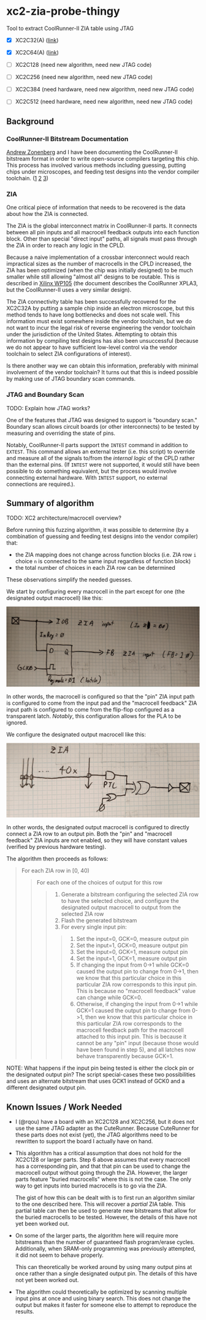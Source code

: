 # xc2-zia-probe-thingy

Tool to extract CoolRunner-II ZIA table using JTAG

- [x] XC2C32(A) ([link](https://github.com/rqou/xc2-zia-probe-thingy/tree/xc2c32a))
- [x] XC2C64(A) ([link](https://github.com/rqou/xc2-zia-probe-thingy/tree/xc2c64a))
- [ ] XC2C128 (need new algorithm, need new JTAG code)
- [ ] XC2C256 (need new algorithm, need new JTAG code)
- [ ] XC2C384 (need hardware, need new algorithm, need new JTAG code)
- [ ] XC2C512 (need hardware, need new algorithm, need new JTAG code)


## Background

### CoolRunner-II Bitstream Documentation

[Andrew Zonenberg](https://twitter.com/azonenberg) and I have been documenting
the CoolRunner-II bitstream format in order to write open-source compilers
targeting this chip. This process has involved various methods including
guessing, putting chips under microscopes, and feeding test designs into the
vendor compiler toolchain.
([1](http://siliconexposed.blogspot.com/2014/03/getting-my-feet-wet-with-invasive.html)
[2](http://siliconexposed.blogspot.com/2014/03/getting-my-feet-wet-with-invasive_31.html)
[3](https://twitter.com/azonenberg/status/1212228778581053440))

### ZIA

One critical piece of information that needs to be recovered is the data
about how the ZIA is connected.

The ZIA is the global interconnect matrix in CoolRunner-II parts. It connects
between all pin inputs and all macrocell feedback outputs into
each function block. Other than special "direct input" paths, all signals
must pass through the ZIA in order to reach any logic in the CPLD.

Because a naive implementation of a crossbar interconnect would reach
impractical sizes as the number of macrocells in the CPLD increased, the ZIA
has been optimized (when the chip was initially designed) to be much smaller
while still allowing "almost all" designs to be routable. This is described
in [Xilinx WP105](https://www.xilinx.com/support/documentation/white_papers/wp105.pdf)
(the document describes the CoolRunner XPLA3, but the CoolRunner-II uses a very
similar design).

The ZIA connectivity table has been successfully recovered for the XC2C32A
by putting a sample chip inside an electron microscope, but this method
tends to have long bottlenecks and does not scale well. This information must
exist somewhere inside the vendor toolchain, but we do not want to incur the
legal risk of reverse engineering the vendor toolchain under the jurisdiction
of the United States. Attempting to obtain this information by compiling
test designs has also been unsuccessful (because we do not appear to have
sufficient low-level control via the vendor toolchain to select ZIA
configurations of interest).

Is there another way we can obtain this information, preferably with minimal
involvement of the vendor toolchain? It turns out that this is indeed possible
by making use of JTAG boundary scan commands.

### JTAG and Boundary Scan

TODO: Explain how JTAG works?

One of the features that JTAG was designed to support is "boundary scan."
Boundary scan allows circuit boards (or other interconnects) to be tested by
measuring and overriding the state of pins.

Notably, CoolRunner-II parts support the `INTEST` command in addition to
`EXTEST`. This command allows an external tester (i.e. this script) to
override and measure all of the signals to/from the _internal logic_ of the
CPLD rather than the external pins. (If `INTEST` were not supported, it would
still have been possible to do something equivalent, but the process would
involve connecting external hardware. With `INTEST` support, no external
connections are required.).

## Summary of algorithm

TODO: XC2 architecture/macrocell overview?

Before running this fuzzing algorithm, it was possible to determine (by a
combination of guessing and feeding test designs into the vendor compiler)
that:
* the ZIA mapping does not change across function blocks (i.e. ZIA row `i`
  choice `n` is connected to the same input regardless of function block)
* the total number of choices in each ZIA row can be determined

These observations simplify the needed guesses.

We start by configuring every macrocell in the part except for one (the
designated output macrocell) like this:

![diagram of macrocell](docs/inputmc.jpg)

In other words, the macrocell is configured so that the "pin" ZIA input path
is configured to come from the input pad and the "macrocell feedback" ZIA
input path is configured to come from the flip-flop configured as a transparent
latch. _Notably_, this configuration allows for the PLA to be ignored.

We configure the designated output macrocell like this:

![diagram of output macrocell](docs/outputmc.jpg)

In other words, the designated output macrocell is configured to directly
connect a ZIA row to an output pin. Both the "pin" and "macrocell feedback"
ZIA inputs are not enabled, so they will have constant values (verified by
previous hardware testing).

The algorithm then proceeds as follows:

> For each ZIA row in [0, 40)
>> For each one of the choices of output for this row
>>> 1. Generate a bitstream configuring the selected ZIA row to have the selected
    choice, and configure the designated output macrocell to output from the
    selected ZIA row
>>> 2. Flash the generated bitstream
>>> 3. For every single input pin:
>>>> 1. Set the input=0, GCK=0, measure output pin
>>>> 2. Set the input=1, GCK=0, measure output pin
>>>> 3. Set the input=0, GCK=1, measure output pin
>>>> 4. Set the input=1, GCK=1, measure output pin
>>>> 5. If changing the input from 0->1 while GCK=0 caused
        the output pin to change from 0->1, then we know that this
        particular choice in this particular ZIA row corresponds to this
        input pin. This is because no "macrocell feedback" value can
        change while GCK=0.
>>>> 6. Otherwise, if changing the input from 0->1 while GCK=1 caused
        the output pin to change from 0->1, then we know that this
        particular choice in this particular ZIA row corresponds to the
        macrocell feedback path for the macrocell attached to this input pin.
        This is because it cannot be any "pin" input (because those would have
        been found in step 5), and all latches now behave transparently because
        GCK=1.

NOTE: What happens if the input pin being tested is either the clock pin or the
designated output pin? The script special-cases these two possibilities and
uses an alternate bitstream that uses GCK1 instead of GCK0 and a different
designated output pin.

## Known Issues / Work Needed

* I (@rqou) have a board with an XC2C128 and XC2C256, but it does not use the
  same JTAG adapter as the CuteRunner. Because CuteRunner for these parts
  does not exist (yet), the JTAG algorithms need to be rewritten to support
  the board I actually have on hand.
* This algorithm has a critical assumption that does not hold for the XC2C128
  or larger parts. Step 6 above assumes that every macrocell has a
  corresponding pin, and that that pin can be used to change the macrocell
  output without going through the ZIA. However, the larger parts feature
  "buried macrocells" where this is not the case. The only way to get inputs
  into buried macrocells is to go via the ZIA.

  The gist of how this can be dealt with is to first run an algorithm similar
  to the one described here. This will recover a _partial_ ZIA table. This
  partial table can then be used to generate new bitstreams that allow for the
  buried macrocells to be tested. However, the details of this have not yet
  been worked out.
* On some of the larger parts, the algorithm here will require more
  bitstreams than the number of guaranteed flash program/erase cycles.
  Additionally, when SRAM-only programming was previously attempted,
  it did not seem to behave properly.

  This can theoretically be worked around by using many output pins at once
  rather than a single designated output pin. The details of this have not
  yet been worked out.
* The algorithm could theoretically be optimized by scanning multiple input
  pins at once and using binary search. This does not change the output but
  makes it faster for someone else to attempt to reproduce the results.
